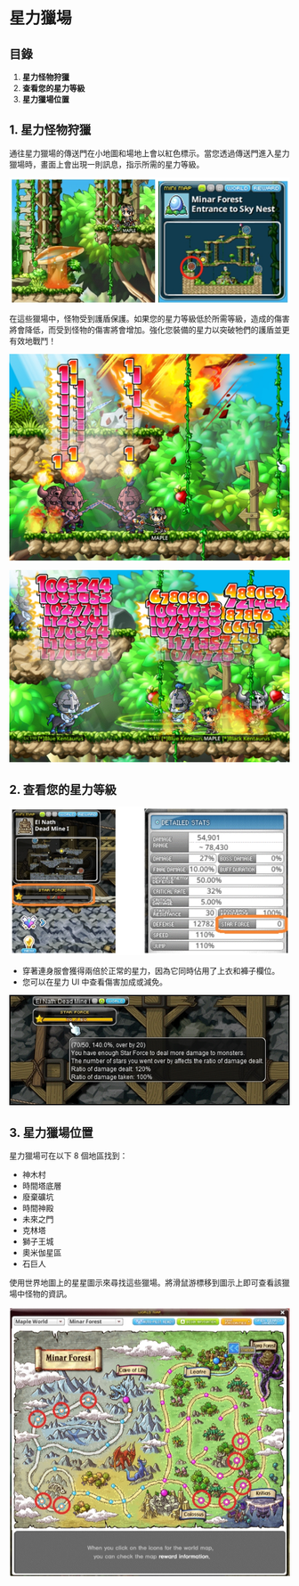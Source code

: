 # 星力獵場

## 目錄

1. **星力怪物狩獵**
2. **查看您的星力等級**
3. **星力獵場位置**

## 1. 星力怪物狩獵

通往星力獵場的傳送門在小地圖和場地上會以紅色標示。當您透過傳送門進入星力獵場時，畫面上會出現一則訊息，指示所需的星力等級。

![](../../../.gitbook/assets/image_1747236340576_717.png)

在這些獵場中，怪物受到護盾保護。如果您的星力等級低於所需等級，造成的傷害將會降低，而受到怪物的傷害將會增加。強化您裝備的星力以突破牠們的護盾並更有效地戰鬥！

![](../../../.gitbook/assets/image_1747236340576_6.png)

![](../../../.gitbook/assets/image_1747236340576_337.png)

## 2. 查看您的星力等級

![](../../../.gitbook/assets/image_1747236340576_997.png)

* 穿著連身服會獲得兩倍於正常的星力，因為它同時佔用了上衣和褲子欄位。
* 您可以在星力 UI 中查看傷害加成或減免。

![](../../../.gitbook/assets/image_1747236340576_114.png)

## 3. 星力獵場位置

星力獵場可在以下 8 個地區找到：

* 神木村
* 時間塔底層
* 廢棄礦坑
* 時間神殿
* 未來之門
* 克林塔
* 獅子王城
* 奧米伽星區
* 石巨人

使用世界地圖上的星星圖示來尋找這些獵場。將滑鼠游標移到圖示上即可查看該獵場中怪物的資訊。

![](../../../.gitbook/assets/image_1747236340576_716.png)
